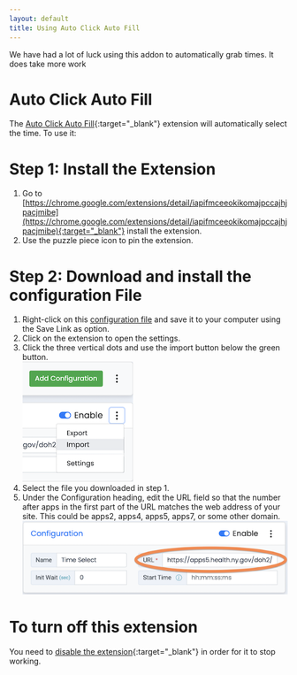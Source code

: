 ```yaml
---
layout: default
title: Using Auto Click Auto Fill
---
```


We have had a lot of luck using this addon to automatically grab times. It does take more work

# Auto Click Auto Fill
The [Auto Click Auto Fill](https://chrome.google.com/extensions/detail/iapifmceeokikomajpccajhjpacjmibe){:target="_blank"} extension will automatically select the time. To use it:

# Step 1: Install the Extension
 1. Go to [https://chrome.google.com/extensions/detail/iapifmceeokikomajpccajhjpacjmibe](https://chrome.google.com/extensions/detail/iapifmceeokikomajpccajhjpacjmibe){:target="_blank"} install the extension.
 2. Use the puzzle piece icon to pin the extension.

# Step 2: Download and install the configuration File
 1. Right-click on this [configuration file](/docs/autoclick_time.json) and save it to your computer using the Save Link as option.
 2. Click on the extension to open the settings.
 3. Click the three vertical dots and use the import button below the green button.  
 ![Screenshot showing installation](/assets/images/autoclick-config.png)
 4. Select the file you downloaded in step 1.
 5. Under the Configuration heading, edit the URL field so that the number after apps in the first part of the URL matches the web address of your site. This could be apps2, apps4, apps5, apps7, or some other domain.  
 ![Screenshot showing URL to fix](/assets/images/autoclick-url.png)


# To turn off this extension
You need to [disable the extension](https://support.google.com/chrome_webstore/answer/2664769?hl=en){:target="_blank"} in order for it to stop working.
